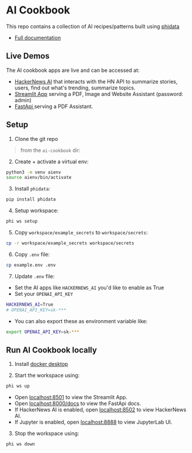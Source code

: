 # AI Cookbook

This repo contains a collection of AI recipes/patterns built using [phidata](https://github.com/phidatahq/phidata)

- [Full documentation](https://docs.phidata.com/ai-cookbook)

## Live Demos

The AI cookbook apps are live and can be accessed at:

- <a href="https://hn.aidev.run/" target="_blank" rel="noopener noreferrer">HackerNews AI</a> that interacts with the HN API to summarize stories, users, find out what's trending, summarize topics.
- <a href="https://demo.aidev.run/" target="_blank" rel="noopener noreferrer">Streamlit App</a> serving a PDF, Image and Website Assistant (password: admin)
- <a href="https://api.aidev.run/docs" target="_blank" rel="noopener noreferrer">FastApi </a> serving a PDF Assistant.

## Setup

1. Clone the git repo

> from the `ai-cookbook` dir:

2. Create + activate a virtual env:

```sh
python3 -m venv aienv
source aienv/bin/activate
```

3. Install `phidata`:

```sh
pip install phidata
```

4. Setup workspace:

```sh
phi ws setup
```

5. Copy `workspace/example_secrets` to `workspace/secrets`:

```sh
cp -r workspace/example_secrets workspace/secrets
```

6. Copy `.env` file:

```sh
cp example.env .env
```

7. Update `.env` file:

- Set the AI apps like `HACKERNEWS_AI` you'd like to enable as True
- Set your `OPENAI_API_KEY`

```sh
HACKERNEWS_AI=True
# OPENAI_API_KEY=sk-***
```

- You can also export these as environment variable like:

```sh
export OPENAI_API_KEY=sk-***
```

## Run AI Cookbook locally

1. Install [docker desktop](https://www.docker.com/products/docker-desktop)

2. Start the workspace using:

```sh
phi ws up
```

- Open [localhost:8501](http://localhost:8501) to view the Streamlit App.
- Open [localhost:8000/docs](http://localhost:8000/docs) to view the FastApi docs.
- If HackerNews AI is enabled, open [localhost:8502](http://localhost:8502) to view HackerNews AI.
- If Jupyter is enabled, open [localhost:8888](http://localhost:8888) to view JupyterLab UI.

3. Stop the workspace using:

```sh
phi ws down
```
